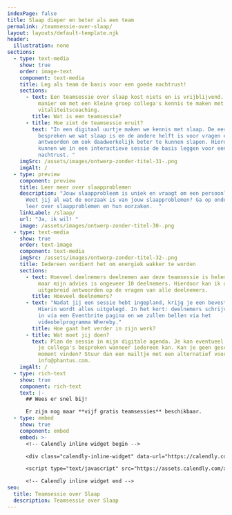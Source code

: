 ```yaml
---
indexPage: false
title: Slaap dieper en beter als een team
permalink: /teamsessie-over-slaap/
layout: layouts/default-template.njk
header:
  illustration: none
sections:
  - type: text-media
    show: true
    order: image-text
    component: text-media
    title: Leg als team de basis voor een goede nachtrust!
    sections:
      - text: Een teamsessie over slaap kost niets en is vrijblijvend. Dit is een leuke
          manier om met een kleine groep collega's kennis te maken met slaap en
          vitaliteitscoaching.
        title: Wat is een teamsessie?
      - title: Hoe ziet de teamsessie eruit?
        text: "In een digitaal uurtje maken we kennis met slaap. De eerste helft
          bespreken we wat slaap is en de andere helft is voor vragen en
          antwoorden om ook daadwerkelijk beter te kunnen slapen. Hierdoor
          kunnen we in een interactieve sessie de basis leggen voor een goede
          nachtrust. "
    imgSrc: /assets/images/ontwerp-zonder-titel-31-.png
    imgAlt: /
  - type: preview
    component: preview
    title: Leer meer over slaapproblemen
    description: "Jouw slaapprobleem is uniek en vraagt om een persoonlijke aanpak.
      Weet jij al wat de oorzaak is van jouw slaapproblemen? Ga op onderzoek en
      leer over slaapproblemen en hun oorzaken.  "
    linkLabel: /slaap/
    url: "Ja, ik wil! "
    image: /assets/images/ontwerp-zonder-titel-30-.png
  - type: text-media
    show: true
    order: text-image
    component: text-media
    imgSrc: /assets/images/ontwerp-zonder-titel-32-.png
    title: Iedereen verdient het om energiek wakker te worden
    sections:
      - text: Hoeveel deelnemers deelnemen aan deze teamsessie is helemaal aan jullie,
          maar mijn advies is ongeveer 10 deelnemers. Hierdoor kan ik ook echt
          uitgebreid antwoorden op de vragen van alle deelnemers.
        title: Hoeveel deelnemers?
      - text: "Nadat jij een sessie hebt ingepland, krijg je een bevestigingsmail.
          Hierin wordt alles uitgelegd. In het kort: deelnemers schrijven zich
          in via een Eventbrite pagina en we zullen bellen via het
          videobelprogramma Whereby."
        title: Hoe gaat het verder in zijn werk?
      - title: Wat moet jij doen?
        text: Plan de sessie in mijn digitale agenda. Je kan eventueel van tevoren met
          je collega's bespreken wanneer iedereen kan. Kan je geen geschikt
          moment vinden? Stuur dan een mailtje met een alternatief voorstel naar
          info@phantus.com.
    imgAlt: /
  - type: rich-text
    show: true
    component: rich-text
    text: |-
      ## Wees er snel bij!

      Er zijn nog maar **vijf gratis teamsessies** beschikbaar.
  - type: embed
    show: true
    component: embed
    embed: >-
      <!-- Calendly inline widget begin -->

      <div class="calendly-inline-widget" data-url="https://calendly.com/pjotr-peulen/teamsessie-over-slaap?primary_color=eb5c36" style="min-width:320px;height:630px;"></div>

      <script type="text/javascript" src="https://assets.calendly.com/assets/external/widget.js" async></script>

      <!-- Calendly inline widget end -->
seo:
  title: Teamsessie over Slaap
  description: Teamsessie over Slaap
---
```


